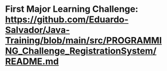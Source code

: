 # First Major Learning Challenge: https://github.com/Eduardo-Salvador/Java-Training/blob/main/src/PROGRAMMING_Challenge_RegistrationSystem/README.md
